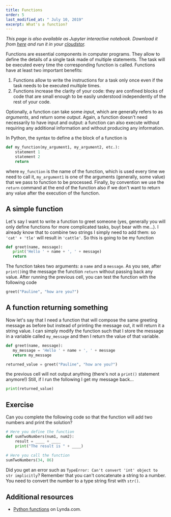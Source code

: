 ```yaml
---
title: Functions
order: 5
last_modified_at: " July 10, 2019"
excerpt: What's a function?
---
```


*This page is also available as Jupyter interactive notebook. Download it from [here](https://code.research.uts.edu.au/143852/code-as-literacy-jupyter-notebooks/blob/master/understanding-python/python-05-functions.ipynb) and run it in your [cloudstor](/getting-started/jupyter-notebook).* 

Functions are essential components in computer programs. They allow to define the details of a single task made of multiple statements. The task will be executed every time the corresponding function is called. Functions have at least two important benefits:

1. Functions allow to write the instructions for a task only once even if the task needs to be executed multiple times.
2. Functions increase the clarity of your code: they are confined blocks of code that are small enough to be easily understood independently of the rest of your code. 

Optionally, a function can take some *input*, which are generally refers to as *arguments*, and return some *output*. Again, a function doesn't need necessarily to have input and output: a function can also execute without requiring any additional information and without producing any information. 

In Python, the syntax to define a the block of a function is

```python
def my_function(my_argument1, my_argument2, etc.):
    statement 1
    statement 2
    return 
```

where `my_function` is the name of the function, which is used every time we need to call it, `my_argument1` is one of the arguments (generally, some value) that we pass to function to be processed. Finally, by convention we use the `return` command at the end of the function also if we don't want to return any value after the execution of the function.

## A simple function

Let's say I want to write a function to greet someone (yes, generally you will only define functions for more complicated tasks, buyt bear with me...). I already know that to combine two strings I simply need to add them: so `'cat' + 'tle'` will result in `'cattle'`. So this is going to be my function


```python
def greet(name, message):
   print('Hello ' + name + ', ' + message)
   return
```

The function takes two arguments: a `name` and a `message`. As you see, after `print()`ing the message the function `return` without passing back any value. After running the previous cell, you can test the function with the following code


```python
greet("Pauline", "how are you?")
```

## A function returning something

Now let's say that I need a function that will compose the same greeting message as before but instead of printing the message out, it will return it a string value. I can simply modify the function such that I store the message in a variable called `my_message` and then I return the value of that variable.


```python
def greet(name, message):
   my_message = 'Hello ' + name + ', ' + message
   return my_message

returned_value = greet("Pauline", "how are you?")
```

the previous cell will not output anything (there's not a `print()` statement anymore!) Still, if I run the following I get my message back...


```python
print(returned_value)
```

## Exercise

Can you complete the following code so that the function will add two numbers and print the solution?


```python
# Here you define the function
def sumTwoNumbers(num1, num2):
    result = ____ + ____
    print("The result is " + ____)
    
# Here you call the function    
sumTwoNumbers(34, 86)
```

Did you get an error such as `TypeError: Can't convert 'int' object to str implicitly`? Remember that you can't concatenate a string to a number. You need to convert the number to a type string first with `str()`.

## Additional resources

- [Python functions](https://www.lynda.com/Python-tutorials/Python-functions/661773/707224-4.html?org=uts.edu.au) on Lynda.com.
